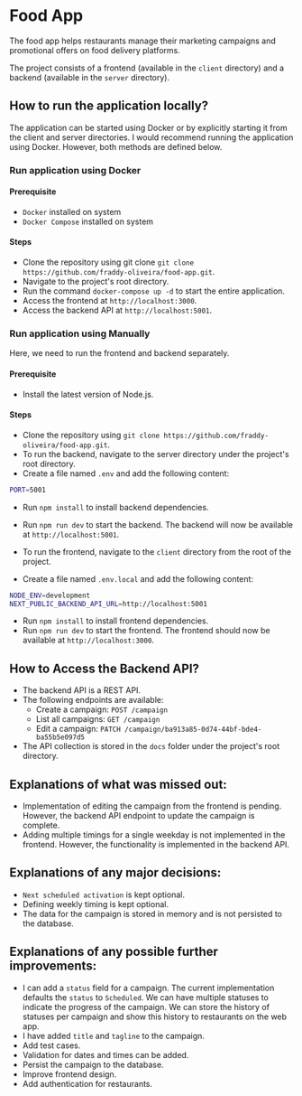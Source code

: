 # Food App

The food app helps restaurants manage their marketing campaigns and promotional offers on food delivery platforms.

The project consists of a frontend (available in the `client` directory) and a backend (available in the `server` directory).

## How to run the application locally?

The application can be started using Docker or by explicitly starting it from the client and server directories. I would recommend running the application using Docker. However, both methods are defined below.

### Run application using Docker

#### Prerequisite

- `Docker` installed on system
- `Docker Compose` installed on system

#### Steps

- Clone the repository using git clone `git clone https://github.com/fraddy-oliveira/food-app.git`.
- Navigate to the project's root directory.
- Run the command `docker-compose up -d` to start the entire application.
- Access the frontend at `http://localhost:3000`.
- Access the backend API at `http://localhost:5001`.

### Run application using Manually

Here, we need to run the frontend and backend separately.

#### Prerequisite

- Install the latest version of Node.js.

#### Steps

- Clone the repository using `git clone https://github.com/fraddy-oliveira/food-app.git`.
- To run the backend, navigate to the server directory under the project's root directory.
- Create a file named `.env` and add the following content:

```sh
PORT=5001
```

- Run `npm install` to install backend dependencies.

- Run `npm run dev` to start the backend. The backend will now be available at `http://localhost:5001`.

- To run the frontend, navigate to the `client` directory from the root of the project.

- Create a file named `.env.local` and add the following content:

```sh
NODE_ENV=development
NEXT_PUBLIC_BACKEND_API_URL=http://localhost:5001
```

- Run `npm install` to install frontend dependencies.
- Run `npm run dev` to start the frontend. The frontend should now be available at `http://localhost:3000`.

## How to Access the Backend API?

- The backend API is a REST API.
- The following endpoints are available:
  - Create a campaign: `POST /campaign`
  - List all campaigns: `GET /campaign`
  - Edit a campaign: `PATCH /campaign/ba913a85-0d74-44bf-bde4-ba55b5e097d5`
- The API collection is stored in the `docs` folder under the project's root directory.

## Explanations of what was missed out:

- Implementation of editing the campaign from the frontend is pending. However, the backend API endpoint to update the campaign is complete.
- Adding multiple timings for a single weekday is not implemented in the frontend. However, the functionality is implemented in the backend API.

## Explanations of any major decisions:

- `Next scheduled activation` is kept optional.
- Defining weekly timing is kept optional.
- The data for the campaign is stored in memory and is not persisted to the database.

## Explanations of any possible further improvements:

- I can add a `status` field for a campaign. The current implementation defaults the `status` to `Scheduled`. We can have multiple statuses to indicate the progress of the campaign. We can store the history of statuses per campaign and show this history to restaurants on the web app.
- I have added `title` and `tagline` to the campaign.
- Add test cases.
- Validation for dates and times can be added.
- Persist the campaign to the database.
- Improve frontend design.
- Add authentication for restaurants.
